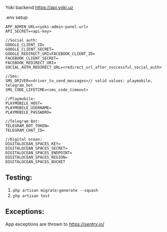 Yoki backend 
https://api.yoki.uz

.env setup
```
APP_ADMIN_URL=<yoki-admin-panel-url>
API_SECRET=<api-key>

//Social auth:
GOOGLE_CLIENT_ID=
GOOGLE_CLIENT_SECRET=
GOOGLE_REDIRECT_URI=FACEBOOK_CLIENT_ID=
FACEBOOK_CLIENT_SECRET=
FACEBOOK_REDIRECT_URI=
SOCIAL_AUTH_REDIRECT_URL=<redirect_url_after_successful_social_auth>

//Sms:
SMS_DRIVER=<driver_to_send_messages>// valid values: playmobile, telegram_bot
SMS_CODE_LIFETIME=<sms_code_timeout>

//Playmobile:
PLAYMOBILE_HOST=
PLAYMOBILE_USERNAME=
PLAYMOBILE_PASSWORD=

//Telegram Bot:
TELEGRAM_BOT_TOKEN=
TELEGRAM_CHAT_ID=

//Digital ocean:
DIGITALOCEAN_SPACES_KEY=
DIGITALOCEAN_SPACES_SECRET=
DIGITALOCEAN_SPACES_ENDPOINT=
DIGITALOCEAN_SPACES_REGION=
DIGITALOCEAN_SPACES_BUCKET
```

## Testing:
1. <code>php artisan migrate:generate --squash</code>
2. <code>php artisan test</code>

## Exceptions:
App exceptions are thrown to https://sentry.io/
